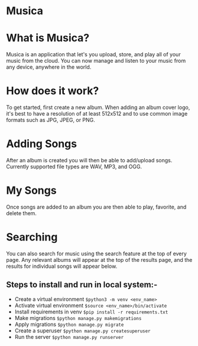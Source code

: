 # Musica
# What is Musica?  
Musica is an application that let's you upload, store, and play all of your music from the cloud. You can now manage and listen to your music from any device, anywhere in the world.
# How does it work?
To get started, first create a new album. When adding an album cover logo, it's best to have a resolution of at least 512x512 and to use common image formats such as JPG, JPEG, or PNG.
# Adding Songs
After an album is created you will then be able to add/upload songs. Currently supported file types are WAV, MP3, and OGG.
# My Songs
Once songs are added to an album you are then able to play, favorite, and delete them.
# Searching
You can also search for music using the search feature at the top of every page. Any relevant albums will appear at the top of the results page, and the results for individual songs will appear below. 


## Steps to install and run in local system:-
* Create a virtual environment ```$python3 -m venv <env_name>```
* Activate virtual environment ```$source <env_name>/bin/activate```
* Install requirements in venv ```$pip install -r requirements.txt```
* Make migrations ```$python manage.py makemigrations```
* Apply migrations ```$python manage.py migrate```
* Create a superuser ```$python manage.py createsuperuser```
* Run the server ```$python manage.py runserver```
